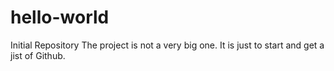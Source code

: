 # hello-world
Initial Repository
The project is not a very big one. It is just to start and get a jist of Github.
